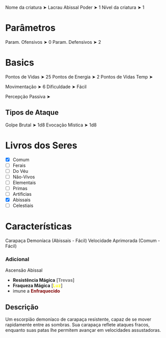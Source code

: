 Nome da criatura ➤ Lacrau Abissal
Poder ➤ 1
Nível da criatura ➤ 1

# Parâmetros
Param. Ofensivos ➤ 0
Param. Defensivos ➤ 2

# Basics
Pontos de Vidas ➤ 25
Pontos de Energia ➤ 2
Pontos de Vidas Temp ➤ 

Movimentação ➤ 6
Dificuldade ➤ Fácil

Percepção Passiva ➤ 

## Tipos de Ataque
Golpe Brutal ➤ 1d8
Evocação Mística ➤ 1d8

# Livros dos Seres
- [x] Comum
- [ ] Ferais
- [ ] Do Véu
- [ ] Não-Vivos
- [ ] Elementais
- [ ] Primas
- [ ] Artificias
- [x] Abissais
- [ ] Celestiais

# Características
Carapaça Demoníaca (Abissais - Fácil)
Velocidade Aprimorada (Comum - Fácil)

### Adicional
Ascensão Abissal
- **Resistência Mágica** [**<span style="color: rgb(112, 112, 112)">Trevas</span>**]
- **Fraqueza Mágica** [**<span style="color: rgb(255, 255, 0)">Luz</span>**]
- imune a **<span style="color: rgb(128, 0, 0)">Enfraquecido</span>**


## Descrição
Um escorpião demoníaco de carapaça resistente, capaz de se mover rapidamente entre as sombras. Sua carapaça reflete ataques fracos, enquanto suas patas lhe permitem avançar em velocidades assustadoras.